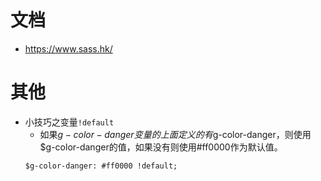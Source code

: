 # 文档
* https://www.sass.hk/

# 其他
* 小技巧之变量```!default```
    - 如果$g-color-danger变量的上面定义的有$g-color-danger，则使用$g-color-danger的值，如果没有则使用#ff0000作为默认值。
    ```
    $g-color-danger: #ff0000 !default;
    ```

